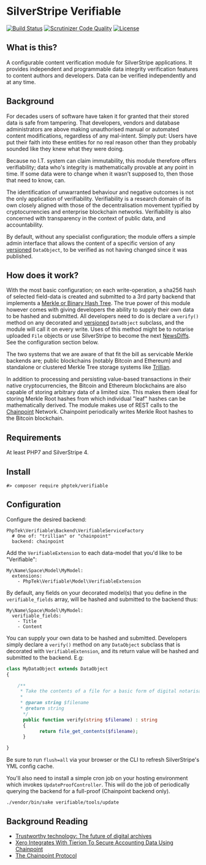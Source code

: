 # SilverStripe Verifiable

[![Build Status](https://api.travis-ci.org/phptek/silverstripe-verifiable.svg?branch=master)](https://travis-ci.org/phptek/silverstripe-verifiable)
[![Scrutinizer Code Quality](https://scrutinizer-ci.com/g/phptek/silverstripe-verifiable/badges/quality-score.png?b=master)](https://scrutinizer-ci.com/g/phptek/silverstripe-verifiable/?branch=master)
[![License](https://poser.pugx.org/phptek/verifiable/license.svg)](https://github.com/phptek/silverstripe-verifiable/blob/master/LICENSE.md)

## What is this?

A configurable content verification module for SilverStripe applications. It provides independent and programmable data integrity verification features to content authors and developers. Data can be verified independently and at any time.

## Background

For decades users of software have taken it for granted that their stored data is safe from tampering. That developers, vendors and database administrators are above making unauthorised manual or automated content modifications, regardless of any mal-intent. Simply put: Users have put their faith into these entities for no real reason other than they probably sounded like they knew what they were doing.

Because no I.T. system can claim immutability, this module therefore offers verifiability; data who's integrity is mathematically provable at any point in time. If some data were to change when it wasn’t supposed to, then those that need to know, can.

The identification of unwarranted behaviour and negative outcomes is not the only application of verifiability. Verifiability is a research domain of its own closely aligned with those of the decentralisation movement typified by cryptocurrencies and enterprise blockchain networks. Verifiability is also concerned with transparency in the context of public data, and accountability.

By default, without any specialist configuration; the module offers a simple admin interface that allows the content of a specific version of any [versioned](https://github.com/silverstripe/silverstripe-versioned) `DataObject`, to be verified as not having changed since it was published.

## How does it work?

With the most basic configuration; on each write-operation, a sha256 hash of selected field-data is created and submitted to a 3rd party backend that implements a [Merkle or Binary Hash Tree](https://en.wikipedia.org/wiki/Merkle_tree). The true power of this module however comes with giving developers the ability to supply their own data to be hashed and submitted. All developers need to do is declare a `verify()` method on any decorated and [versioned](https://github.com/silverstripe/silverstripe-versioned) `DataObject` subclass, and the module will call it on every write. Uses of this method might be to notarise uploaded `File` objects or use SilverStripe to become the next [NewsDiffs](https://newsdiffs.org/). See the configuration section below. 

The two systems that we are aware of that fit the bill as servicable Merkle backends are; public blockchains (notably Bitcoin and Ethereum) and standalone or clustered Merkle Tree storage systems like [Trillian](https://github.com/google/trillian/).

In addition to processing and persisting value-based transactions in their native cryptocurrencies, the Bitcoin and Ethereum blockchains are also capable of storing arbitrary data of a limited size. This makes them ideal for storing Merkle Root hashes from which individual "leaf" hashes can be mathematically derived. The module makes use of REST calls to the [Chainpoint](https://chainpoint.org/) Network. Chainpoint periodically writes Merkle Root hashes to the Bitcoin blockchain.

## Requirements

At least PHP7 and SilverStripe 4.

## Install

    #> composer require phptek/verifiable

## Configuration

Configure the desired backend:

```YML
PhpTek\Verifiable\Backend\VerifiableServiceFactory
  # One of: "trillian" or "chainpoint"
  backend: chainpoint
```

Add the `VerifiableExtension` to each data-model that you'd like to be "Verifiable":

```YML
My\Name\Space\Model\MyModel:
  extensions:
    - PhpTek\Verifiable\Model\VerifiableExtension
```

By default, any fields on your decorated model(s) that you define in the `verifiable_fields` array, will be hashed and submitted to the backend thus:

```YML
My\Name\Space\Model\MyModel:
  verifiable_fields:
    - Title
    - Content
```

You can supply your own data to be hashed and submitted. Developers simply declare a `verify()` method on any `DataObject` subclass that is decorated with `VerifiableExtension`, and its return value will be hashed and submitted to the backend. E.g:

```PHP
class MyDataObject extends DataObject
{

    /**
     * Take the contents of a file for a basic form of digital notarisation.
     * 
     * @param string $filename 
     * @return string
      */ 
      public function verify(string $filename) : string
      {
            return file_get_contents($filename);
      }

}

```

Be sure to run `flush=all` via your browser or the CLI to refresh SilverStripe's YML config cache.

You'll also need to install a simple cron job on your hosting environment which invokes `UpdateProofController`. This will do the job of periodically querying the backend for a full-proof (Chainpoint backend only).

    ./vendor/bin/sake verifiable/tools/update

## Background Reading

* [Trustworthy technology: The future of digital archives](https://blog.nationalarchives.gov.uk/blog/trustworthy-technology-future-digital-archives/)
* [Xero Integrates With Tierion To Secure Accounting Data Using Chainpoint](https://blog.tierion.com/2018/04/19/xero-integrates-with-tierion-to-secure-accounting-data-using-chainpoint/)
* [The Chainpoint Protocol](https://chainpoint.org/)
